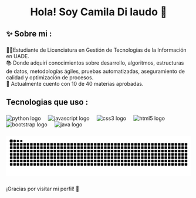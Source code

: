 <h1 align="center">Hola! Soy Camila Di laudo 👋</h1>

###

<h2 align="left">✨ Sobre mi  :</h2>

###

<p align="left">👩‍💻Estudiante de Licenciatura en Gestión de Tecnologías de la Información en UADE.<br>📚 Donde adquirí conocimientos sobre desarrollo, algoritmos, estructuras de datos, metodologías ágiles, pruebas automatizadas, aseguramiento de calidad y optimización de procesos.<br>🎯 Actualmente cuento con 10 de 40 materias aprobadas.</p>

###

<h2 align="left">Tecnologias que uso :</h2>

###

<div align="left">
  <img src="https://img.shields.io/badge/Python-3776AB?logo=python&logoColor=white&style=for-the-badge" height="40" alt="python logo"  />
  <img width="12" />
  <img src="https://img.shields.io/badge/JavaScript-F7DF1E?logo=javascript&logoColor=black&style=for-the-badge" height="40" alt="javascript logo"  />
  <img width="12" />
  <img src="https://img.shields.io/badge/CSS3-1572B6?logo=css3&logoColor=white&style=for-the-badge" height="40" alt="css3 logo"  />
  <img width="12" />
  <img src="https://img.shields.io/badge/HTML5-E34F26?logo=html5&logoColor=white&style=for-the-badge" height="40" alt="html5 logo"  />
  <img width="12" />
  <img src="https://img.shields.io/badge/Bootstrap-7952B3?logo=bootstrap&logoColor=white&style=for-the-badge" height="40" alt="bootstrap logo"  />
  <img width="12" />
  <img src="https://cdn.jsdelivr.net/gh/devicons/devicon/icons/java/java-original.svg" height="40" alt="java logo"  />
</div>

###

<img src="https://raw.githubusercontent.com/camidilaudo/camidilaudo/output/snake.svg" alt="Snake animation" />

###

<p align="left">¡Gracias por visitar mi perfil! 💖</p>

###
